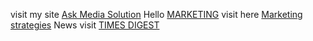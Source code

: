 visit my site [Ask Media Solution](https://askmediasolution.com/)
Hello [MARKETING](https://askmediasolution.com/category/marketing/)
visit here [Marketing strategies](https://askmediasolution.com/content-marketing-strategies-for-startups-25/)
News visit [TIMES DIGEST](https://timesdigest.in/)
